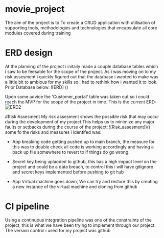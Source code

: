 # movie_project
The aim of the project is to To create a CRUD application with utilisation of supporting tools,
methodologies and technologies that encapsulate all core modules
covered during training
# ERD design
At the planning of the project i initaily made a couple database tables which i saw to be feesable for the scope of the project. As i was moving on to my risk assesment i quickly figured out that the database i wanted to make was a little bit to ambious for my skills so i had to rethink how i wanted it to look. Prior Database below:
![ERD] ()

Upon some advice the 'Customer_portal' table was taken out so i could reach the MVP for the scope of the project in time. This is the current ERD:
![ERD2]()

#Risk Assesment
My risk assesment shows the possible risk that may occur during the development of my project.This helps us to minimize any major faults or setbacks during the course of the project:
![Risk_assesment])()
some fo the risks and measures i identifed was:

* App breaking code getting pushed up to main branch, the measure for this was to double check all code is working accordingly and having a back up file somewhere to revert to if things do go wrong.

* Secret key being uplaoded to github, this has a high impact level on the project and could be a data breach, to control this i will have gitignore and secret keys implemented before pushing to git hub

* App Virtual machine goes down, We can try and restore this by creating a new instance of the virtual machine and cloning from github

# CI pipeline
Using a continuous integration pipeline was one of the constraints of the project, this is what we have been trying to implement through our project. The version control i used for my project was github